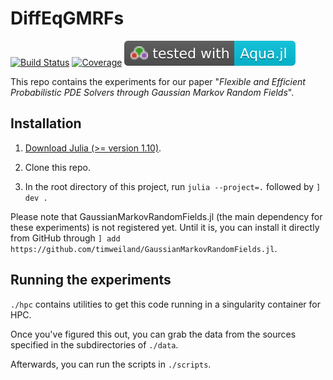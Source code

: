 # DiffEqGMRFs

[![Build Status](https://github.com/timweiland/DiffEqGMRFs.jl/actions/workflows/CI.yml/badge.svg?branch=main)](https://github.com/timweiland/DiffEqGMRFs.jl/actions/workflows/CI.yml?query=branch%3Amain)
[![Coverage](https://codecov.io/gh/timweiland/DiffEqGMRFs.jl/branch/main/graph/badge.svg)](https://codecov.io/gh/timweiland/DiffEqGMRFs.jl)
[![Aqua](https://raw.githubusercontent.com/JuliaTesting/Aqua.jl/master/badge.svg)](https://github.com/JuliaTesting/Aqua.jl)

This repo contains the experiments for our paper "*Flexible and Efficient Probabilistic PDE Solvers through Gaussian Markov Random Fields*".

## Installation

1. [Download Julia (>= version 1.10)](https://julialang.org/downloads/).

2. Clone this repo.

3. In the root directory of this project, run `julia --project=.` followed by `] dev .`

Please note that GaussianMarkovRandomFields.jl (the main dependency for these experiments) is not registered yet.
Until it is, you can install it directly from GitHub through
`] add https://github.com/timweiland/GaussianMarkovRandomFields.jl`.

## Running the experiments
`./hpc` contains utilities to get this code running in a singularity container for HPC.

Once you've figured this out, you can grab the data from the sources specified in the subdirectories of `./data`.

Afterwards, you can run the scripts in `./scripts`.

